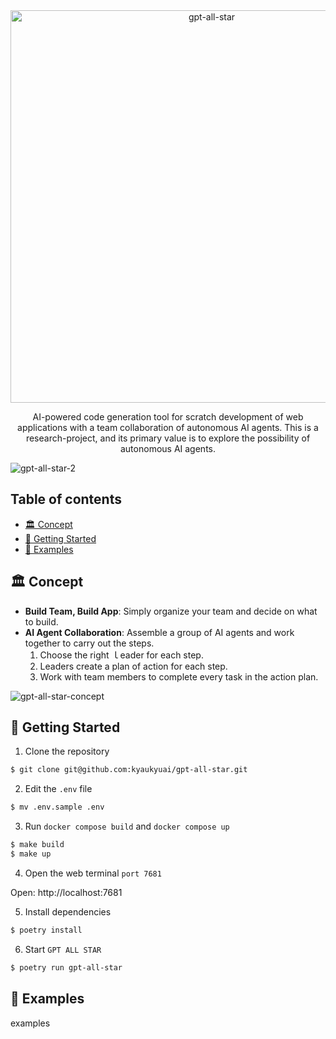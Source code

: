 <div align="center">
<img width="628" alt="gpt-all-star" src="https://github.com/kyaukyuai/gpt-all-star/assets/1140707/dc46fbf4-16f9-4989-801d-7df65af0c696">
<p>
AI-powered code generation tool for scratch development of web applications with a team collaboration of autonomous AI agents.
This is a research-project, and its primary value is to explore the possibility of autonomous AI agents.
</p>
</div>

![gpt-all-star-2](https://github.com/kyaukyuai/gpt-all-star/assets/1140707/1ec23255-7463-4510-90fc-80b15eb64cb9)

<h2>Table of contents</h2>
</hr>

- [🏛 Concept](#-concept)
- [🐳 Getting Started](#-getting-started)
- [🔎 Examples](#-examples)

## 🏛 Concept

- **Build Team, Build App**: Simply organize your team and decide on what to build.
- **AI Agent Collaboration**: Assemble a group of AI agents and work together to carry out the steps.
  1. Choose the right ｌeader for each step.
  2. Leaders create a plan of action for each step.
  3. Work with team members to complete every task in the action plan.

![gpt-all-star-concept](https://github.com/kyaukyuai/gpt-all-star/assets/1140707/77bdd5fa-afe9-4e3c-8dfd-85399852aec6)

## 🐳 Getting Started

1. Clone the repository

```bash
$ git clone git@github.com:kyaukyuai/gpt-all-star.git
```

2. Edit the `.env` file

```bash
$ mv .env.sample .env
```

3. Run `docker compose build` and `docker compose up`

```bash
$ make build
$ make up
```

4. Open the web terminal `port 7681`

Open: http://localhost:7681

5. Install dependencies

```bash
$ poetry install
```

6. Start `GPT ALL STAR`

```bash
$ poetry run gpt-all-star
```

## 🔎 Examples

examples
